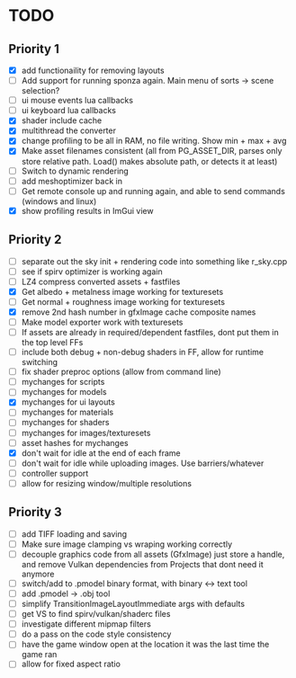 # TODO

## Priority 1
- [x] add functionaility for removing layouts
- [ ] Add support for running sponza again. Main menu of sorts -> scene selection?
- [ ] ui mouse events lua callbacks
- [ ] ui keyboard lua callbacks
- [x] shader include cache
- [x] multithread the converter
- [x] change profiling to be all in RAM, no file writing. Show min + max + avg
- [x] Make asset filenames consistent (all from PG_ASSET_DIR, parses only store relative path. Load() makes absolute path, or detects it at least)
- [ ] Switch to dynamic rendering
- [ ] add meshoptimizer back in
- [ ] Get remote console up and running again, and able to send commands (windows and linux)
- [x] show profiling results in ImGui view

## Priority 2
- [ ] separate out the sky init + rendering code into something like r_sky.cpp
- [ ] see if spirv optimizer is working again
- [ ] LZ4 compress converted assets + fastfiles
- [x] Get albedo + metalness image working for texturesets
- [ ] Get normal + roughness image working for texturesets
- [x] remove 2nd hash number in gfxImage cache composite names
- [ ] Make model exporter work with texturesets
- [ ] If assets are already in required/dependent fastfiles, dont put them in the top level FFs
- [ ] include both debug + non-debug shaders in FF, allow for runtime switching
- [ ] fix shader preproc options (allow from command line)
- [ ] mychanges for scripts
- [ ] mychanges for models
- [x] mychanges for ui layouts
- [ ] mychanges for materials 
- [ ] mychanges for shaders 
- [ ] mychanges for images/texturesets
- [ ] asset hashes for mychanges
- [x] don't wait for idle at the end of each frame
- [ ] don't wait for idle while uploading images. Use barriers/whatever
- [ ] controller support
- [ ] allow for resizing window/multiple resolutions

## Priority 3
- [ ] add TIFF loading and saving
- [ ] Make sure image clamping vs wraping working correctly
- [ ] decouple graphics code from all assets (GfxImage) just store a handle, and remove Vulkan dependencies from Projects that dont need it anymore
- [ ] switch/add to .pmodel binary format, with binary <-> text tool
- [ ] add .pmodel -> .obj tool
- [ ] simplify TransitionImageLayoutImmediate args with defaults
- [ ] get VS to find spirv/vulkan/shaderc files
- [ ] investigate different mipmap filters
- [ ] do a pass on the code style consistency
- [ ] have the game window open at the location it was the last time the game ran
- [ ] allow for fixed aspect ratio
